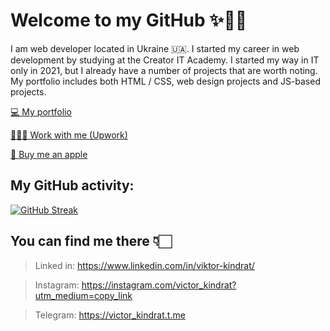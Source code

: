 # Welcome to my GitHub ✨👋🏻

I am web developer located in Ukraine 🇺🇦. I started my career in web development by studying at the Creator IT Academy. I started my way in IT only in 2021, but I already have a number of projects that are worth noting. My portfolio includes both HTML / CSS, web design projects and JS-based projects.

[💻 My portfolio](https://victor-kindrat.netlify.app/)

[👨🏻‍💻 Work with me (Upwork)](https://www.upwork.com/workwith/victork8)

[🍏 Buy me an apple](https://www.buymeacoffee.com/victorkindrat)

## My GitHub activity:
[![GitHub Streak](https://github-readme-streak-stats.herokuapp.com?user=victor-kindrat&theme=city-lights&hide_border=true&date_format=%5BY.%5Dn.j&background=DDDDDD00)](https://git.io/streak-stats)

## You can find me there 👇🏻
> Linked in: https://www.linkedin.com/in/viktor-kindrat/

> Instagram: https://instagram.com/victor_kindrat?utm_medium=copy_link

> Telegram: https://victor_kindrat.t.me
